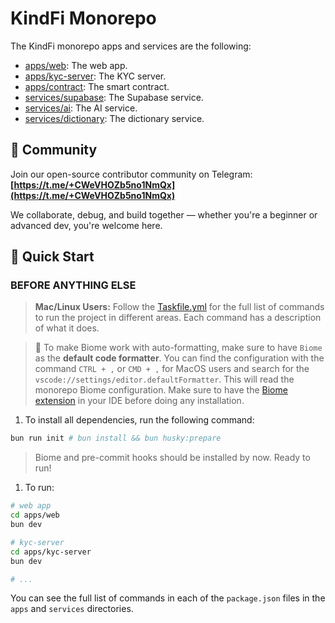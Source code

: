 # KindFi Monorepo

The KindFi monorepo apps and services are the following:

- [apps/web](./apps/web): The web app.
- [apps/kyc-server](./apps/kyc-server): The KYC server.
- [apps/contract](./apps/contract): The smart contract.
- [services/supabase](./services/supabase): The Supabase service.
- [services/ai](./services/ai): The AI service.
- [services/dictionary](./services/dictionary): The dictionary service.

## 📣 Community

Join our open-source contributor community on Telegram:  
**[https://t.me/+CWeVHOZb5no1NmQx](https://t.me/+CWeVHOZb5no1NmQx)**

We collaborate, debug, and build together — whether you're a beginner or advanced dev, you're welcome here.

## 🚀 Quick Start
       
### BEFORE ANYTHING ELSE

> **Mac/Linux Users:** Follow the [Taskfile.yml](./Taskfile.yml) for the full list of commands to run the project in different areas. Each command has a description of what it does.

> 👀 To make Biome work with auto-formatting, make sure to have `Biome` as the **default code formatter**. You can find the configuration with the command `CTRL + ,` or `CMD + ,` for MacOS users and search for the `vscode://settings/editor.defaultFormatter`. This will read the monorepo Biome configuration. Make sure to have the [Biome extension](https://marketplace.visualstudio.com/items?itemName=biomejs.biome) in your IDE before doing any installation.

1. To install all dependencies, run the following command:

```bash
bun run init # bun install && bun husky:prepare
```

> Biome and pre-commit hooks should be installed by now. Ready to run!

1. To run:

```bash    
# web app
cd apps/web
bun dev

# kyc-server
cd apps/kyc-server
bun dev

# ...
```

You can see the full list of commands in each of the `package.json` files in the `apps` and `services` directories.
